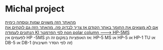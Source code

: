 # Michal project
[מהאתר הזה משווים שמות ונוסחה כימית](https://pubchem.ncbi.nlm.nih.gov/)  
[אם לא מוצאים את החומר באתר הקודם אז צריך לבדוק פה. מהאתר הזה גם לוקחים את הנתונים לעמודה KI לפי הפרמטר non polar column ---> HP-5MS](https://webbook.nist.gov/chemistry/name-ser/)  
לפעמים אין HP -5MS אז האופציות במקום זה הן: HP-5 MS או HP-5 או HP-1 TU או DB-5 או DB-1 (זה לפי הסדר חשיבות)